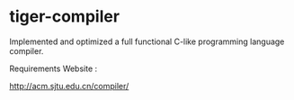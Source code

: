 tiger-compiler
==============

Implemented and optimized a full functional C-like programming language compiler.

Requirements Website :

http://acm.sjtu.edu.cn/compiler/
